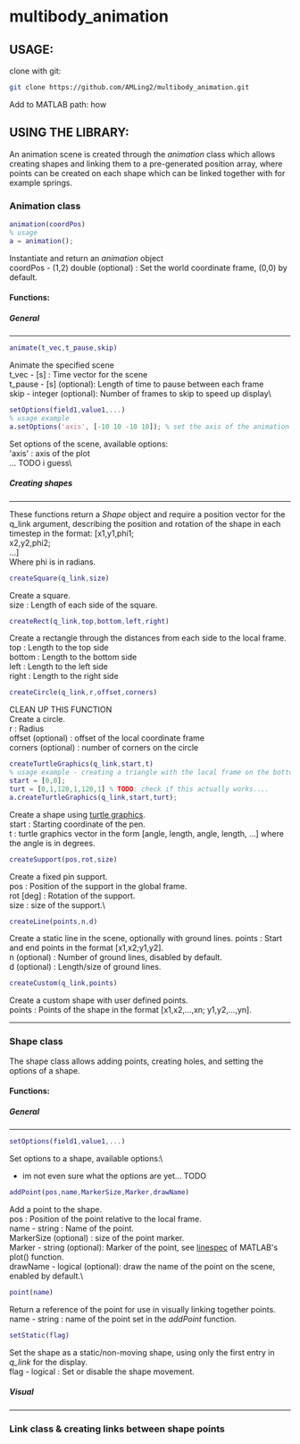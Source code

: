 # multibody_animation

## USAGE:

clone with git:
```bash
git clone https://github.com/AMLing2/multibody_animation.git
```
Add to MATLAB path:
how

## USING THE LIBRARY:
An animation scene is created through the *animation* class which allows creating shapes and linking them to a pre-generated position array, where points can be created on each shape which can be linked together with for example springs.
### Animation class
```MATLAB
animation(coordPos)
% usage
a = animation();
```
Instantiate and return an *animation* object\
coordPos - (1,2) double (optional) : Set the world coordinate frame, (0,0) by default. 
#### Functions:
##### General
---
```MATLAB
animate(t_vec,t_pause,skip)
```
Animate the specified scene\
t_vec - \[s\] : Time vector for the scene\
t_pause - \[s\] (optional): Length of time to pause between each frame\
skip - integer (optional): Number of frames to skip to speed up display\
```MATLAB
setOptions(field1,value1,...)
% usage example
a.setOptions('axis', [-10 10 -10 10]); % set the axis of the animation plot
```
Set options of the scene, available options:\
'axis' : axis of the plot\
... TODO i guess\
##### Creating shapes
---
These functions return a *Shape* object and require a position vector for the q_link argument, describing the position and rotation of the shape in each timestep in the format:
\[x1,y1,phi1;\
x2,y2,phi2;\
...\]\
Where phi is in radians.
```MATLAB
createSquare(q_link,size)
```
Create a square.\
size : Length of each side of the square.
```MATLAB
createRect(q_link,top,bottom,left,right)
```
Create a rectangle through the distances from each side to the local frame.\
top : Length to the top side\
bottom : Length to the bottom side\
left : Length to the left side\
right : Length to the right side
```MATLAB
createCircle(q_link,r,offset,corners)
```
CLEAN UP THIS FUNCTION\
Create a circle.\
r : Radius\
offset (optional) : offset of the local coordinate frame\
corners (optional) : number of corners on the circle
```MATLAB
createTurtleGraphics(q_link,start,t)
% usage example - creating a triangle with the local frame on the bottom left corner
start = [0,0];
turt = [0,1,120,1,120,1] % TODO: check if this actually works....
a.createTurtleGraphics(q_link,start,turt);
```
Create a shape using [turtle graphics](https://en.wikipedia.org/wiki/Turtle_graphics#/media/File:Turtle-animation.gif).\
start : Starting coordinate of the pen.\
t : turtle graphics vector in the form \[angle, length, angle, length, ...\] where the angle is in degrees.
```MATLAB
createSupport(pos,rot,size)
```
Create a fixed pin support.\
pos : Position of the support in the global frame.\
rot \[deg\] : Rotation of the support.\
size : size of the support.\
```MATLAB
createLine(points,n,d)
```
Create a static line in the scene, optionally with ground lines.
points : Start and end points in the format \[x1,x2;y1,y2\].\
n (optional) : Number of ground lines, disabled by default.\
d (optional) : Length/size of ground lines.
```MATLAB
createCustom(q_link,points)
```
Create a custom shape with user defined points.\
points : Points of the shape in the format \[x1,x2,...,xn; y1,y2,...,yn\].

---
### Shape class
The shape class allows adding points, creating holes, and setting the options of a shape.
#### Functions:
##### General
---
```MATLAB
setOptions(field1,value1,...)
```
Set options to a shape, available options:\
- im not even sure what the options are yet... TODO
```MATLAB
addPoint(pos,name,MarkerSize,Marker,drawName)
```
Add a point to the shape.\
pos : Position of the point relative to the local frame.\
name - string : Name of the point.\
MarkerSize (optional) : size of the point marker.\
Marker - string (optional): Marker of the point, see [linespec](https://www.mathworks.com/help/matlab/creating_plots/specify-line-and-marker-appearance-in-plots.html) of MATLAB's plot() function.\
drawName - logical (optional): draw the name of the point on the scene, enabled by default.\
```MATLAB
point(name)
```
Return a reference of the point for use in visually linking together points.\
name - string : name of the point set in the *addPoint* function.
```MATLAB
setStatic(flag)
```
Set the shape as a static/non-moving shape, using only the first entry in *q_link* for the display.\
flag - logical : Set or disable the shape movement.
##### Visual
---

### Link class & creating links between shape points
